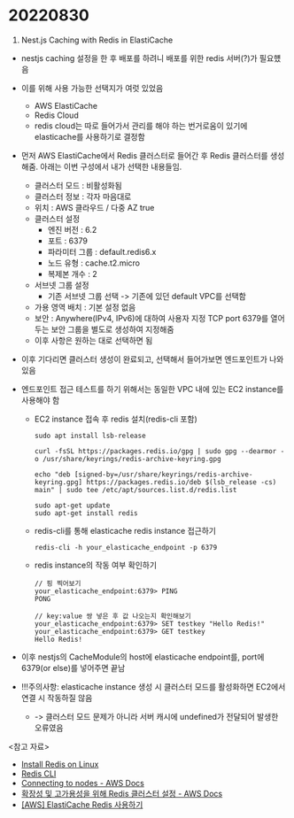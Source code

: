 # 20220830

1. Nest.js Caching with Redis in ElastiCache

- nestjs caching 설정을 한 후 배포를 하려니 배포를 위한 redis 서버(?)가 필요헀음
- 이를 위해 사용 가능한 선택지가 여럿 있었음
  - AWS ElastiCache
  - Redis Cloud
  - redis cloud는 따로 들어가서 관리를 해야 하는 번거로움이 있기에 elasticache를 사용하기로 결정함
- 먼저 AWS ElastiCache에서 Redis 클러스터로 들어간 후 Redis 클러스터를 생성해줌. 아래는 이번 구성에서 내가 선택한 내용들임.
  - 클러스터 모드 : 비활성화됨
  - 클러스터 정보 : 각자 마음대로
  - 위치 : AWS 클라우드 / 다중 AZ true
  - 클러스터 설정
    - 엔진 버전 : 6.2
    - 포트 : 6379
    - 파라미터 그룹 : default.redis6.x
    - 노드 유형 : cache.t2.micro
    - 복제본 개수 : 2
  - 서브넷 그룹 설정
    - 기존 서브넷 그룹 선택 -> 기존에 있던 default VPC를 선택함
  - 가용 영역 배치 : 기본 설정 없음
  - 보안 : Anywhere(IPv4, IPv6)에 대하여 사용자 지정 TCP port 6379를 열어두는 보안 그룹을 별도로 생성하여 지정해줌
  - 이후 사항은 원하는 대로 선택하면 됨
- 이후 기다리면 클러스터 생성이 완료되고, 선택해서 들어가보면 엔드포인트가 나와 있음
- 엔드포인트 접근 테스트를 하기 위해서는 동일한 VPC 내에 있는 EC2 instance를 사용해야 함

  - EC2 instance 접속 후 redis 설치(redis-cli 포함)

    ```
    sudo apt install lsb-release

    curl -fsSL https://packages.redis.io/gpg | sudo gpg --dearmor -o /usr/share/keyrings/redis-archive-keyring.gpg

    echo "deb [signed-by=/usr/share/keyrings/redis-archive-keyring.gpg] https://packages.redis.io/deb $(lsb_release -cs) main" | sudo tee /etc/apt/sources.list.d/redis.list

    sudo apt-get update
    sudo apt-get install redis
    ```

  - redis-cli를 통해 elasticache redis instance 접근하기
    ```
    redis-cli -h your_elasticache_endpoint -p 6379
    ```
  - redis instance의 작동 여부 확인하기

    ```
    // 핑 찍어보기
    your_elasticache_endpoint:6379> PING
    PONG

    // key:value 쌍 넣은 후 값 나오는지 확인해보기
    your_elasticache_endpoint:6379> SET testkey "Hello Redis!"
    your_elasticache_endpoint:6379> GET testkey
    Hello Redis!
    ```

- 이후 nestjs의 CacheModule의 host에 elasticache endpoint를, port에 6379(or else)를 넣어주면 끝남

- !!!주의사항: elasticache instance 생성 시 클러스터 모드를 활성화하면 EC2에서 연결 시 작동하질 않음
  - -> 클러스터 모드 문제가 아니라 서버 캐시에 undefined가 전달되어 발생한 오류였음

<참고 자료>

- [Install Redis on Linux](https://redis.io/docs/getting-started/installation/install-redis-on-linux/)
- [Redis CLI](https://redis.io/docs/manual/cli/)
- [Connecting to nodes - AWS Docs](https://docs.aws.amazon.com/AmazonElastiCache/latest/red-ug/nodes-connecting.html)
- [확장성 및 고가용성을 위해 Redis 클러스터 설정 - AWS Docs](https://aws.amazon.com/ko/getting-started/hands-on/setting-up-a-redis-cluster-with-amazon-elasticache/)
- [[AWS] ElastiCache Redis 사용하기](https://minholee93.tistory.com/entry/AWS-ElastiCache-Redis-%EC%82%AC%EC%9A%A9%ED%95%98%EA%B8%B0)
